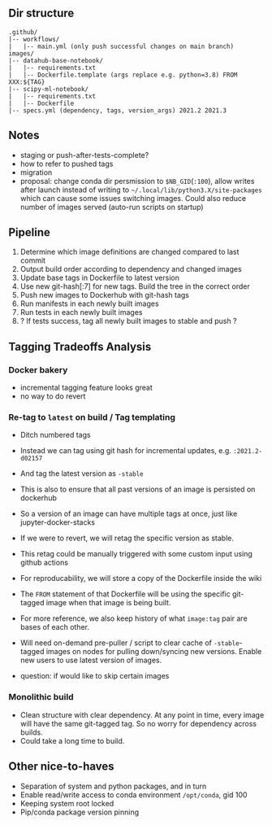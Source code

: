 ## Dir structure

```
.github/
|-- workflows/
|   |-- main.yml (only push successful changes on main branch)
images/
|-- datahub-base-notebook/
|   |-- requirements.txt
|   |-- Dockerfile.template (args replace e.g. python=3.8) FROM XXX:${TAG}
|-- scipy-ml-notebook/
|   |-- requirements.txt
|   |-- Dockerfile
|-- specs.yml (dependency, tags, version_args) 2021.2 2021.3
```

## Notes

- staging or push-after-tests-complete?
- how to refer to pushed tags
- migration
- proposal: change conda dir persmission to `$NB_GID`(`:100`), allow writes after launch instead of writing to `~/.local/lib/python3.X/site-packages` which can cause some issues switching images. Could also reduce number of images served (auto-run scripts on startup)

## Pipeline

1. Determine which image definitions are changed compared to last commit
2. Output build order according to dependency and changed images
3. Update base tags in Dockerfile to latest version
4. Use new git-hash[:7] for new tags. Build the tree in the correct order
5. Push new images to Dockerhub with git-hash tags
6. Run manifests in each newly built images
7. Run tests in each newly built images
8. ? If tests success, tag all newly built images to stable and push ?

## Tagging Tradeoffs Analysis

### Docker bakery

- incremental tagging feature looks great
- no way to do revert

### Re-tag to `latest` on build / Tag templating

- Ditch numbered tags
- Instead we can tag using git hash for incremental updates, e.g. `:2021.2-d02157`
- And tag the latest version as `-stable`
- This is also to ensure that all past versions of an image is persisted on dockerhub
- So a version of an image can have multiple tags at once, just like jupyter-docker-stacks
- If we were to revert, we will retag the specific version as stable.
- This retag could be manually triggered with some custom input using github actions
- For reproducability, we will store a copy of the Dockerfile inside the wiki
- The `FROM` statement of that Dockerfile will be using the specific git-tagged image when that image is being built.
- For more reference, we also keep history of what `image:tag` pair are bases of each other.
- Will need on-demand pre-puller / script to clear cache of `-stable`-tagged images on nodes for pulling down/syncing new versions. Enable new users to use latest version of images.

- question: if would like to skip certain images

### Monolithic build

- Clean structure with clear dependency. At any point in time, every image will have the same git-tagged tag. So no worry for dependency across builds.
- Could take a long time to build. 

## Other nice-to-haves

- Separation of system and python packages, and in turn
- Enable read/write access to conda environment `/opt/conda`, gid 100
- Keeping system root locked
- Pip/conda package version pinning

